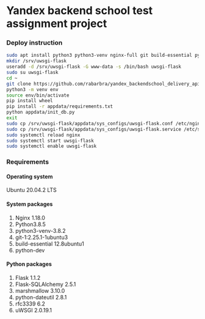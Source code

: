 # Yandex backend school test assignment project

### Deploy instruction

```bash
sudo apt install python3 python3-venv nginx-full git build-essential python-dev
mkdir /srv/uwsgi-flask
useradd -d /srv/uwsgi-flask -G www-data -s /bin/bash uwsgi-flask
sudo su uwsgi-flask
cd ~
git clone https://github.com/rabarbra/yandex_backendschool_delivery_api appdata
python3 -m venv env
source env/bin/activate
pip install wheel
pip install -r appdata/requirements.txt
python appdata/init_db.py
exit
sudo cp /srv/uwsgi-flask/appdata/sys_configs/uwsgi-flask.conf /etc/nginx/sites-available/
sudo cp /srv/uwsgi-flask/appdata/sys_configs/uwsgi-flask.service /etc/systemd/system/
sudo systemctl reload nginx
sudo systemctl start uwsgi-flask
sudo systemctl enable uwsgi-flask
```

### Requirements

#### Operating system

Ubuntu 20.04.2 LTS

#### System packages

1. Nginx 1.18.0
2. Python3.8.5
3. python3-venv-3.8.2
4. git-1:2.25.1-1ubuntu3
5. build-essential 12.8ubuntu1
6. python-dev 

#### Python packages

1. Flask 1.1.2
2. Flask-SQLAlchemy 2.5.1
3. marshmallow 3.10.0
4. python-dateutil 2.8.1
5. rfc3339 6.2
6. uWSGI 2.0.19.1
